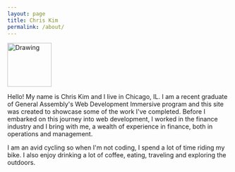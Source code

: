 ```yaml
---
layout: page
title: Chris Kim
permalink: /about/
---
```


<img id="profile_pic" src="http://i.imgur.com/gphMWek.jpg" alt="Drawing" style="width: 100px;"/>


Hello! My name is Chris Kim and I live in Chicago, IL. I am a recent graduate of General Assembly's Web Development Immersive program and this site was created to showcase some of the work I've completed.  Before I embarked on this journey into web development, I worked in the finance industry and I bring with me, a wealth of experience in finance,  both in operations and management.

I am an avid cycling so when I'm not coding, I spend a lot of time riding my bike.  I also enjoy drinking a lot of coffee, eating, traveling and exploring the outdoors.
